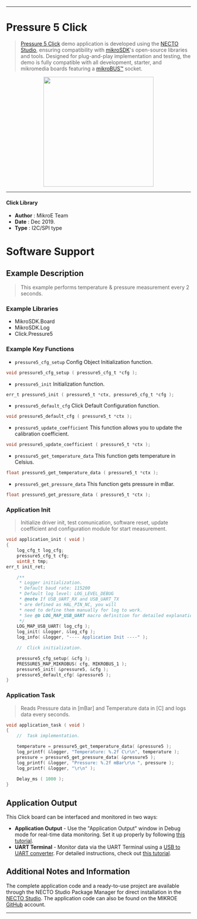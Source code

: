 
---
# Pressure 5 Click

> [Pressure 5 Click](https://www.mikroe.com/?pid_product=MIKROE-3566) demo application is developed using
the [NECTO Studio](https://www.mikroe.com/necto), ensuring compatibility with [mikroSDK](https://www.mikroe.com/mikrosdk)'s
open-source libraries and tools. Designed for plug-and-play implementation and testing, the demo is fully compatible with
all development, starter, and mikromedia boards featuring a [mikroBUS&trade;](https://www.mikroe.com/mikrobus) socket.

<p align="center">
  <img src="https://www.mikroe.com/?pid_product=MIKROE-3566&image=1" height=300px>
</p>

---

#### Click Library

- **Author**        : MikroE Team
- **Date**          : Dec 2019.
- **Type**          : I2C/SPI type

# Software Support

## Example Description

> This example performs temperature & pressure measurement every 2 seconds.

### Example Libraries

- MikroSDK.Board
- MikroSDK.Log
- Click.Pressure5

### Example Key Functions

- `pressure5_cfg_setup` Config Object Initialization function. 
```c
void pressure5_cfg_setup ( pressure5_cfg_t *cfg );
``` 
 
- `pressure5_init` Initialization function. 
```c
err_t pressure5_init ( pressure5_t *ctx, pressure5_cfg_t *cfg );
```

- `pressure5_default_cfg` Click Default Configuration function. 
```c
void pressure5_default_cfg ( pressure5_t *ctx );
```

- `pressure5_update_coefficient` This function allows you to update the calibration coefficient. 
```c
void pressure5_update_coefficient ( pressure5_t *ctx );
```
 
- `pressure5_get_temperature_data` This function gets temperature in Celsius. 
```c
float pressure5_get_temperature_data ( pressure5_t *ctx );
```

- `pressure5_get_pressure_data` This function gets pressure in mBar. 
```c
float pressure5_get_pressure_data ( pressure5_t *ctx );
```

### Application Init

> Initialize driver init, test comunication, software reset, update
> coefficient and configuration module for start measurement.

```c
void application_init ( void )
{
    log_cfg_t log_cfg;
    pressure5_cfg_t cfg;
    uint8_t tmp;
err_t init_ret;

    /** 
     * Logger initialization.
     * Default baud rate: 115200
     * Default log level: LOG_LEVEL_DEBUG
     * @note If USB_UART_RX and USB_UART_TX 
     * are defined as HAL_PIN_NC, you will 
     * need to define them manually for log to work. 
     * See @b LOG_MAP_USB_UART macro definition for detailed explanation.
     */
    LOG_MAP_USB_UART( log_cfg );
    log_init( &logger, &log_cfg );
    log_info( &logger, "---- Application Init ----" );

    //  Click initialization.

    pressure5_cfg_setup( &cfg );
    PRESSURE5_MAP_MIKROBUS( cfg, MIKROBUS_1 );
    pressure5_init( &pressure5, &cfg );
    pressure5_default_cfg( &pressure5 );
}
```

### Application Task

> Reads Pressure data in [mBar] and Temperature data in [C] and logs data every seconds.

```c
void application_task ( void )
{
    //  Task implementation.

    temperature = pressure5_get_temperature_data( &pressure5 );
    log_printf( &logger, "Temperature: %.2f C\r\n", temperature );
    pressure = pressure5_get_pressure_data( &pressure5 );
    log_printf( &logger, "Pressure: %.2f mBar\r\n ", pressure );
    log_printf( &logger, "\r\n" );
    
    Delay_ms ( 1000 );
}


```

## Application Output

This Click board can be interfaced and monitored in two ways:
- **Application Output** - Use the "Application Output" window in Debug mode for real-time data monitoring.
Set it up properly by following [this tutorial](https://www.youtube.com/watch?v=ta5yyk1Woy4).
- **UART Terminal** - Monitor data via the UART Terminal using
a [USB to UART converter](https://www.mikroe.com/click/interface/usb?interface*=uart,uart). For detailed instructions,
check out [this tutorial](https://help.mikroe.com/necto/v2/Getting%20Started/Tools/UARTTerminalTool).

## Additional Notes and Information

The complete application code and a ready-to-use project are available through the NECTO Studio Package Manager for 
direct installation in the [NECTO Studio](https://www.mikroe.com/necto). The application code can also be found on
the MIKROE [GitHub](https://github.com/MikroElektronika/mikrosdk_click_v2) account.

---

